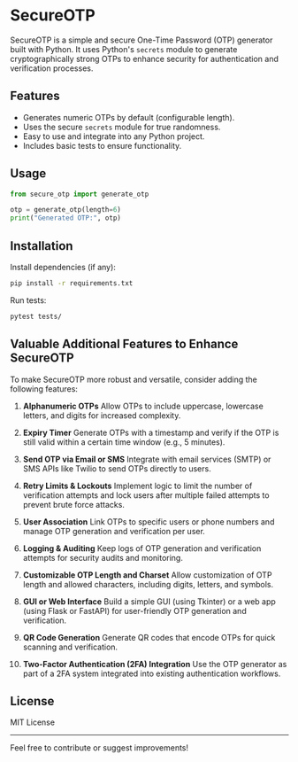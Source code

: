 # SecureOTP

SecureOTP is a simple and secure One-Time Password (OTP) generator built with Python. It uses Python's `secrets` module to generate cryptographically strong OTPs to enhance security for authentication and verification processes.

## Features

- Generates numeric OTPs by default (configurable length).
- Uses the secure `secrets` module for true randomness.
- Easy to use and integrate into any Python project.
- Includes basic tests to ensure functionality.

## Usage

```python
from secure_otp import generate_otp

otp = generate_otp(length=6)
print("Generated OTP:", otp)
````

## Installation

Install dependencies (if any):

```bash
pip install -r requirements.txt
```

Run tests:

```bash
pytest tests/
```

## Valuable Additional Features to Enhance SecureOTP

To make SecureOTP more robust and versatile, consider adding the following features:

1. **Alphanumeric OTPs**
   Allow OTPs to include uppercase, lowercase letters, and digits for increased complexity.

2. **Expiry Timer**
   Generate OTPs with a timestamp and verify if the OTP is still valid within a certain time window (e.g., 5 minutes).

3. **Send OTP via Email or SMS**
   Integrate with email services (SMTP) or SMS APIs like Twilio to send OTPs directly to users.

4. **Retry Limits & Lockouts**
   Implement logic to limit the number of verification attempts and lock users after multiple failed attempts to prevent brute force attacks.

5. **User Association**
   Link OTPs to specific users or phone numbers and manage OTP generation and verification per user.

6. **Logging & Auditing**
   Keep logs of OTP generation and verification attempts for security audits and monitoring.

7. **Customizable OTP Length and Charset**
   Allow customization of OTP length and allowed characters, including digits, letters, and symbols.

8. **GUI or Web Interface**
   Build a simple GUI (using Tkinter) or a web app (using Flask or FastAPI) for user-friendly OTP generation and verification.

9. **QR Code Generation**
   Generate QR codes that encode OTPs for quick scanning and verification.

10. **Two-Factor Authentication (2FA) Integration**
    Use the OTP generator as part of a 2FA system integrated into existing authentication workflows.

## License

MIT License

---

Feel free to contribute or suggest improvements!



